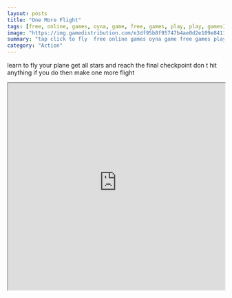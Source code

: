 ```yaml
---
layout: posts
title: "One More Flight"
tags: [free, online, games, oyna, game, free, games, play, play, games]
image: "https://img.gamedistribution.com/e3df95b8f95747b4ae0d2e109e8411de.jpg"
summary: "tap click to fly  free online games oyna game free games play play games"
category: "Action"
---
```


learn to fly your plane get all stars and reach the final checkpoint don t hit anything if you do then make one more flight

<iframe width="100%" height="480px;" src="https://html5.gamedistribution.com/e3df95b8f95747b4ae0d2e109e8411de/"></iframe>